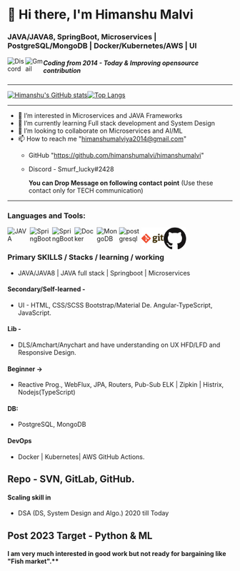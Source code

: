 # 👋 Hi there, I'm Himanshu Malvi 

### JAVA/JAVA8, SpringBoot, Microservices | PostgreSQL/MongoDB | Docker/Kubernetes/AWS | UI
[<img align="left" alt="Discord" width="40px" src="https://cdn.logojoy.com/wp-content/uploads/20210422095037/discord-mascot.png" />][Discord]
[<img align="left" alt="Gmail" width="40px" src="https://w7.pngwing.com/pngs/426/710/png-transparent-email-logo-computer-icons-gmail-miscellaneous-angle-photography.png" />][Gmail] 
##### Coding from 2014 - Today  & Improving opensource contribution

<hr></hr> 

[![Himanshu's GitHub stats](https://github-readme-stats.vercel.app/api?username=himanshumalvi)](https://github.com/himanshumalvi/github-readme-stats)[![Top Langs](https://github-readme-stats.vercel.app/api/top-langs/?username=himanshumalvi&layout=compact)](https://github.com/himanshumalvi/github-readme-stats)

<hr></hr> 

- 👀 I’m interested in Microservices and JAVA Frameworks
- 🌱 I’m currently learning Full stack development and System Design
- 💞️ I’m looking to collaborate on Microservices and AI/ML
- 📫 How to reach me "himanshumalviya2014@gmail.com" 
  - GitHub "https://github.com/himanshumalvi/himanshumalvi"
  - Discord - Smurf_lucky#2428
     
     **You can Drop Message on following contact point** (Use these contact only for TECH communication) 
<hr></hr>

### Languages and Tools:

<img align="left" alt="JAVA" width="50px" src="https://w7.pngwing.com/pngs/837/18/png-transparent-logo-java-runtime-environment-programming-language-runtime-system-oracle-text-logo-desktop-wallpaper-thumbnail.png" />
<img align="left" alt="SpringBoot" width="50px" src="https://fiverr-res.cloudinary.com/images/q_auto,f_auto/gigs/131026142/original/9b1c1cebb651cd68d16dc1baf84c2559f3eab540/create-a-spring-boot-application-based-on-your-requirements.png" />
<img align="left" alt="SpringBoot" width="50px" src="https://i.morioh.com/2019/10/23/b180f9cafa30.jpg" />
<img align="left" alt="Docker" width="50px" src="https://e7.pngegg.com/pngimages/304/1022/png-clipart-docker-bluemix-software-deployment-intermodal-container-puppet-container-marine-mammal-text.png" />
<img align="left" alt="MongoDB" width="50px" src="https://toppng.com/uploads/preview/9kib-354x415-unnamed-mongodb-logo-sv-11562860723mgempnmrq3.png" />
<img align="left" alt="postgresql" width="50px" src="https://images.g2crowd.com/uploads/product/image/large_detail/large_detail_251be2af3ae607c45c14e816eaa1cf41/postgresql.png" />
<img align="left" alt="Git" width="50px" src="https://raw.githubusercontent.com/github/explore/80688e429a7d4ef2fca1e82350fe8e3517d3494d/topics/git/git.png" />
<img align="left" alt="GitHub" width="50px" src="https://raw.githubusercontent.com/github/explore/78df643247d429f6cc873026c0622819ad797942/topics/github/github.png" />
<br />
<br />

### Primary SKILLS / Stacks / learning / working 
- JAVA/JAVA8 | JAVA full stack | Springboot | Microservices

#### Secondary/Self-learned -
- UI - HTML, CSS/SCSS Bootstrap/Material De. Angular-TypeScript, JavaScript.

#### Lib - 
- DLS/Amchart/Anychart and have understanding on UX HFD/LFD and Responsive Design.

#### Beginner -> 
- Reactive Prog., WebFlux, JPA, Routers, Pub-Sub ELK | Zipkin | Histrix, Nodejs(TypeScript)

#### DB: 
- PostgreSQL, MongoDB

#### DevOps 
- Docker | Kubernetes| AWS GitHub Actions.

## Repo - SVN, GitLab, GitHub.

#### Scaling skill in 
- DSA (DS, System Design and Algo.) 2020 till Today

## **Post 2023 Target - Python & ML**

#### I am very much interested in good work but not ready for bargaining like "Fish market".** 

[Discord]: https://discord.com/
[Gmail]: https://accounts.google.com/signin/v2/identifier?continue=https%3A%2F%2Fmail.google.com%2Fmail%2F&service=mail&sacu=1&rip=1&flowName=GlifWebSignIn&flowEntry=ServiceLogin
